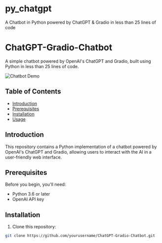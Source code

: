 # py_chatgpt
A Chatbot in Python powered by ChatGPT &amp; Gradio in less than 25 lines of code

# ChatGPT-Gradio-Chatbot

A simple chatbot powered by OpenAI's ChatGPT and Gradio, built using Python in less than 25 lines of code.

![Chatbot Demo](./demo.png)

## Table of Contents
- [Introduction](#introduction)
- [Prerequisites](#prerequisites)
- [Installation](#installation)
- [Usage](#usage)

## Introduction

This repository contains a Python implementation of a chatbot powered by OpenAI's ChatGPT and Gradio, allowing users to interact with the AI in a user-friendly web interface.

## Prerequisites

Before you begin, you'll need:

- Python 3.6 or later
- OpenAI API key

## Installation

1. Clone this repository:

```bash
git clone https://github.com/yourusername/ChatGPT-Gradio-Chatbot.git
